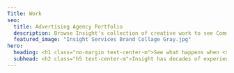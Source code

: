 ```yaml
---
Title: Work
seo:
  title: Advertising Agency Portfolio
  description: Browse Insight's collection of creative work to see Communication with substance in action!
  featured_image: "Insight Services Brand Collage Gray.jpg"
hero: 
  heading: <h1 class="no-margin text-center-m">See what happens when <span class="emphasis-red">clear communication</span> <span class="friday-vibes-white">meets</span> <span class="emphasis-red">imagination.</span></h1>
  subhead: <h2 class="h5 text-center-m">Insight has decades of experience working with a variety of clients in an array of industries and our robust portfolio reflects that. Browse our collection of creative work to see <strong><em>Communication with substance</em></strong> in action! </h2>
---
```

